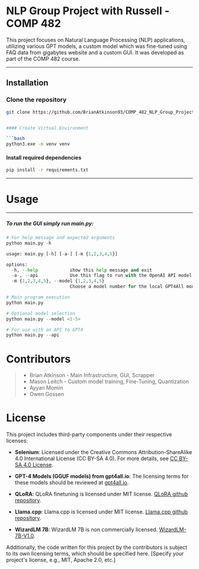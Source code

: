 # NLP Group Project with Russell - COMP 482

This project focuses on Natural Language Processing (NLP) applications, utilizing various GPT models, a custom model which was fine-tuned using FAQ data from gigabytes website and a custom GUI. It was developed as part of the COMP 482 course.

---

## Installation

### Clone the repository

```bash
git clone https://github.com/BrianAtkinson93/COMP_482_NLP_Group_Project.git


#### Create Virtual Environment

```bash
python3.exe -m venv venv
```

#### Install required dependencies

```bash
pip install -r requirements.txt
```

---

# Usage

---

##### To run the GUI simply run main.py:
```python
# For help message and expected arguments
python main.py -h

usage: main.py [-h] [-a-] [-m {1,2,3,4,5}]

options:
  -h, --help            show this help message and exit
  -a-, --api            Use this flag to run with the OpenAI API model.
  -m {1,2,3,4,5}, --model {1,2,3,4,5}
                        Choose a model number for the local GPT4All model. (Default is 5)
```

```python
# Main program execution
python main.py
```

```python
# Optional model selection
python main.py --model <1-5>
```

```python
# For use with an API to GPT4
python main.py --api
```

# 

# Contributors
> * Brian Atkinson - Main Infrastructure, GUI, Scrapper
> * Mason Leitch - Custom model training, Fine-Tuning, Quantization
> * Ayyan Momin
> * Owen Gossen

# License

This project includes third-party components under their respective licenses:

- **Selenium**: Licensed under the Creative Commons Attribution-ShareAlike 4.0 International License (CC BY-SA 4.0). For more details, see [CC BY-SA 4.0 License](https://creativecommons.org/licenses/by-sa/4.0/).

- **GPT-4 Models (GGUF models) from gpt4all.io**: The licensing terms for these models should be reviewed at [gpt4all.io](https://gpt4all.io/index.html).

- **QLoRA**: QLoRA finetuning is licensed under MIT license. [QLoRA github repository](https://github.com/artidoro/qlora).

- **Llama.cpp**: Llama.cpp is licensed under MIT license. [Llama.cpp github repository](https://github.com/ggerganov/llama.cpp).

- **WizardLM 7B**: WizardLM 7B is non commercially licensed. [WizardLM-7B-V1.0](https://huggingface.co/WizardLM/WizardLM-7B-V1.0).

Additionally, the code written for this project by the contributors is subject to its own licensing terms, which should be specified here. [Specify your project's license, e.g., MIT, Apache 2.0, etc.]
